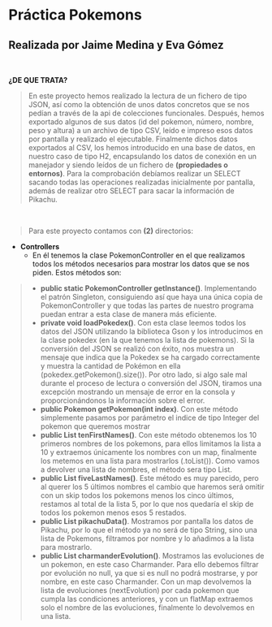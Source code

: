 # Práctica Pokemons
## Realizada por Jaime Medina y Eva Gómez
<br>

**¿DE QUE TRATA?**
> En este proyecto hemos realizado la lectura de un fichero de tipo JSON, así como la obtención de unos datos concretos que se nos pedían a través
> de la api de colecciones funcionales. Después, hemos exportado algunos de sus datos (id del pokemon, número, nombre, peso y altura) a un archivo
> de tipo CSV, leído e impreso esos datos por pantalla y realizado el ejecutable. Finalmente dichos datos exportados al CSV, los hemos introducido
> en una base de datos, en nuestro caso de tipo H2, encapsulando los datos de conexión en un manejador y siendo leídos de un fichero de
> **(propiedades o entornos)**. Para la comprobación debíamos realizar un SELECT sacando todas las operaciones realizadas inicialmente por pantalla,
> además de realizar otro SELECT para sacar la información de Pikachu.
<br>

>Para este proyecto contamos con **(2)** directorios:
- **Controllers**
  - En él tenemos la clase PokemonController en el que realizamos todos los métodos necesarios para mostrar los datos que se nos piden. Estos métodos son:

 > - **public static PokemonController getInstance()**. Implementando el patrón Singleton, consiguiendo así que haya una única copia de PokemonController y
 > que todas las partes de nuestro programa puedan entrar a esta clase de manera más eficiente.<br>
 > - **private void loadPokedex()**. Con esta clase leemos todos los datos del JSON utilizando la biblioteca Gson y los introducimos en la clase pokedex
 > (en la que tenemos la lista de pokemons). Si la conversión del JSON se realizó con éxito, nos muestra un mensaje que indica que la Pokedex se ha cargado
 > correctamente y muestra la cantidad de Pokémon en ella (pokedex.getPokemon().size()). Por otro lado, si algo sale mal durante el proceso de lectura o
 > conversión del JSON, tiramos una excepción mostrando un mensaje de error en la consola y proporcionándonos la información sobre el error.
 > - **public Pokemon getPokemon(int index)**. Con este método simplemente pasamos por parámetro el indice de tipo Integer del pokemon que queremos mostrar
 > - **public List<String> tenFirstNames()**. Con este método obtenemos los 10 primeros nombres de los pokemons, para ellos limitamos la lista a 10 y extraemos
 > únicamente los nombres con un map, finalmente los metemos en una lista para mostrarlos (.toList()). Como vamos a devolver una lista de nombres, el método
 > sera tipo List<String>.
 > - **public List<String> fiveLastNames()**. Este método es muy parecido, pero al querer los 5 últimos nombres el cambio que haremos será omitir con un skip
 > todos los pokemons menos los cinco últimos, restamos al total de la lista 5, por lo que nos quedaría el skip de todos los pokemon menos esos 5 restados.
 > - **public List<Pokemon> pikachuData()**. Mostramos por pantalla los datos de Pikachu, por lo que el método ya no será de tipo String, sino una lista de Pokemons,
 > filtramos por nombre y lo añadimos a la lista para mostrarlo.
 > - **public List<String> charmanderEvolution()**. Mostramos las evoluciones de un pokemon, en este caso Charmander. Para ello debemos filtrar por evolución no null,
 > ya que si es null no podrá mostrarse, y por nombre, en este caso Charmander. Con un map devolvemos la lista de evoluciones (nextEvolution) por cada pokemon que cumpla
 > las condiciones anteriores, y con un flatMap extraemos solo el nombre de las evoluciones, finalmente lo devolvemos en una lista.
